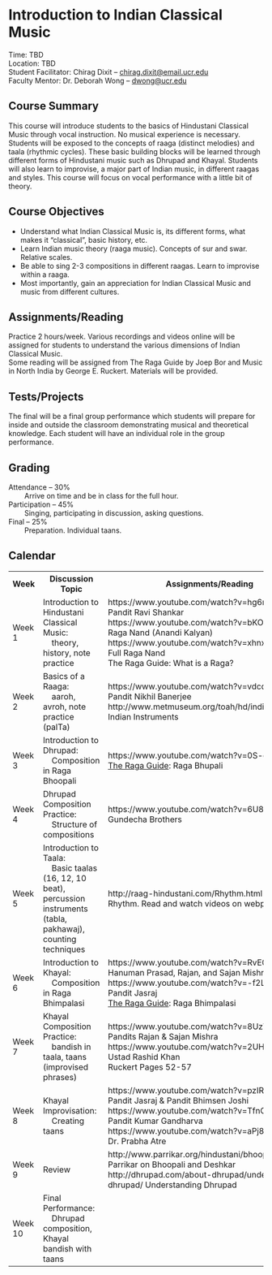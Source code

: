 # Introduction to Indian Classical Music

Time: TBD  
Location: TBD  
Student Facilitator: Chirag Dixit – chirag.dixit@email.ucr.edu  
Faculty Mentor: Dr. Deborah Wong – dwong@ucr.edu  

## Course Summary
This course will introduce students to the basics of Hindustani Classical Music through vocal instruction. No musical experience is necessary. Students will be exposed to the concepts of raaga (distinct melodies) and taala (rhythmic cycles). These basic building blocks will be learned through different forms of Hindustani music such as Dhrupad and Khayal. Students will also learn to improvise, a major part of Indian music, in different raagas and styles. This course will focus on vocal performance with a little bit of theory.

## Course Objectives
* Understand what Indian Classical Music is, its different forms, what makes it “classical”, basic history, etc.
* Learn Indian music theory (raaga music). Concepts of sur and swar. Relative scales.
* Be able to sing 2-3 compositions in different raagas. Learn to improvise within a raaga.
* Most importantly, gain an appreciation for Indian Classical Music and music from different cultures.

## Assignments/Reading
Practice 2 hours/week. Various recordings and videos online will be assigned for students to understand the various dimensions of Indian Classical Music.  
Some reading will be assigned from The Raga Guide by Joep Bor and Music in North India by George E. Ruckert. Materials will be provided.

## Tests/Projects
The final will be a final group performance which students will prepare for inside and outside the classroom demonstrating musical and theoretical knowledge. Each student will have an individual role in the group performance.

## Grading
Attendance – 30%  
&nbsp;&nbsp;&nbsp;&nbsp;&nbsp;&nbsp;&nbsp;&nbsp;Arrive on time and be in class for the full hour.  
Participation – 45%  
&nbsp;&nbsp;&nbsp;&nbsp;&nbsp;&nbsp;&nbsp;&nbsp;Singing, participating in discussion, asking questions.  
Final – 25%  
&nbsp;&nbsp;&nbsp;&nbsp;&nbsp;&nbsp;&nbsp;&nbsp;Preparation. Individual taans.

## Calendar

<table>
  <tr>
    <th><b>Week</b><br></th>
    <th><b>Discussion Topic</b><br></th>
    <th><b>Assignments/Reading</b></th>
  </tr>
  
  <tr>
    <td>Week 1<br></td>
    <td>Introduction to Hindustani Classical Music:<br>
        &nbsp;&nbsp;&nbsp;&nbsp;theory, history, note practice
    </td>
    <td>https://www.youtube.com/watch?v=hg6nTQFHf78 Pandit Ravi Shankar<br>
        https://www.youtube.com/watch?v=bKOGFXvTY5E Raga Nand (Anandi Kalyan)<br>
        https://www.youtube.com/watch?v=xhnxyhfEdGk Full Raga Nand<br>
        The Raga Guide: What is a Raga?
    </td>
  </tr>
  
  <tr>
    <td>Week 2<br></td>
    <td>Basics of a Raaga:<br>
        &nbsp;&nbsp;&nbsp;&nbsp;aaroh, avroh, note practice (palTa)
    </td>
    <td>https://www.youtube.com/watch?v=vdcdbyGLz2M Pandit Nikhil Banerjee<br>
        http://www.metmuseum.org/toah/hd/indi/hd_indi.htm Indian Instruments
    </td>
  </tr>
  
  <tr>
    <td>Week 3<br></td>
    <td>Introduction to Dhrupad:<br>
        &nbsp;&nbsp;&nbsp;&nbsp;Composition in Raga Bhoopali
    </td>
    <td>https://www.youtube.com/watch?v=0S-ca4pSLYY<br>
        <u>The Raga Guide</u>: Raga Bhupali
    </td>
  </tr>  
  
  <tr>
    <td>Week 4<br></td>
    <td>Dhrupad Composition Practice:<br>
        &nbsp;&nbsp;&nbsp;&nbsp;Structure of compositions
    </td>
    <td>https://www.youtube.com/watch?v=6U8DAvnhS1c Gundecha Brothers
    </td>
  </tr>
  
  <tr>
    <td>Week 5<br></td>
    <td>Introduction to Taala:<br>
        &nbsp;&nbsp;&nbsp;&nbsp;Basic taalas (16, 12, 10 beat), 
        percussion instruments (tabla, pakhawaj), 
        counting techniques
    </td>
    <td>http://raag-hindustani.com/Rhythm.html<br>
        Rhythm. Read and watch videos on webpage
    </td>
  </tr>

  <tr>
    <td>Week 6<br></td>
    <td>Introduction to Khayal:<br>
        &nbsp;&nbsp;&nbsp;&nbsp;Composition in Raga Bhimpalasi
    </td>
    <td>https://www.youtube.com/watch?v=RvE00zRhxWI Hanuman Prasad, Rajan, and Sajan Mishra<br>
        https://www.youtube.com/watch?v=-f2LGUzlmNA Pandit Jasraj<br>
        <u>The Raga Guide</u>: Raga Bhimpalasi
    </td>
  </tr>

  <tr>
    <td>Week 7<br></td>
    <td>Khayal Composition Practice:<br>
        &nbsp;&nbsp;&nbsp;&nbsp;bandish in taala, 
        taans (improvised phrases)
    </td>
    <td>https://www.youtube.com/watch?v=8UzWjZh7XJo Pandits Rajan & Sajan Mishra<br>
        https://www.youtube.com/watch?v=2UH4X11mVk0 Ustad Rashid Khan<br>
        Ruckert Pages 52-57
    </td>
  </tr>
  
  <tr>
    <td>Week 8<br></td>
    <td>Khayal Improvisation:<br>
        &nbsp;&nbsp;&nbsp;&nbsp;Creating taans
    </td>
    <td>https://www.youtube.com/watch?v=pzIRNtrtpi0 Pandit Jasraj & Pandit Bhimsen Joshi<br>
        https://www.youtube.com/watch?v=TfnOBI2cMjE Pandit Kumar Gandharva<br>
        https://www.youtube.com/watch?v=aPj8nRdJ3B8 Dr. Prabha Atre<br>
    </td>
  </tr>
  
  
  <tr>
    <td>Week 9<br></td>
    <td>Review<br>
    </td>
    <td>http://www.parrikar.org/hindustani/bhoopali/ Rajan Parrikar on Bhoopali and Deshkar<br>
        http://dhrupad.com/about-dhrupad/understanding-dhrupad/ Understanding Dhrupad
    </td>
  </tr>
  
  <tr>
    <td>Week 10<br></td>
    <td>Final Performance:<br>
        &nbsp;&nbsp;&nbsp;&nbsp;Dhrupad composition, 
        Khayal bandish with taans
    </td>
    <td>
    </td>
  </tr>

</table>
